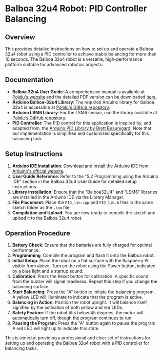 
# Balboa 32u4 Robot: PID Controller Balancing

## Overview
This provides detailed instructions on how to set up and operate a Balboa 32u4 robot using a PID controller to achieve stable balancing for more than 10 seconds. The Balboa 32u4 robot is a versatile, high-performance platform suitable for advanced robotics projects.

## Documentation
- **Balboa 32u4 User Guide**: A comprehensive manual is available at [Pololu's website](https://www.pololu.com/docs/0J70) and the detailed PDF version can be downloaded [here](https://www.pololu.com/docs/pdf/0J70/balboa_32u4_robot.pdf).
- **Arduino Balboa-32u4 Library**: The required Arduino library for Balboa 32u4 is accessible at [Pololu's GitHub repository](https://pololu.github.io/balboa-32u4-arduino-library/).
- **Arduino LSM6 Library**: For the LSM6 sensor, use the library available at [Pololu's GitHub repository](https://github.com/pololu/lsm6-arduino).
- **PID Controller**: The PID control for this application is inspired by, and adapted from, the [Arduino PID Library by Brett Beauregard](https://github.com/br3ttb/Arduino-PID-Library). Note that our implementation is simplified and customized specifically for this balancing task.

## Setup Instructions
1. **Arduino IDE Installation**: Download and install the Arduino IDE from [Arduino's official website](https://www.arduino.cc/en/software).
2. **User Guide Reference**: Refer to the "5.2 Programming using the Arduino IDE" section in the Balboa 32u4 User Guide for detailed setup instructions.
3. **Library Installation**: Ensure that the "Balboa32U4" and "LSM6" libraries are installed in the Arduino IDE via the Library Manager.
4. **File Placement**: Place the `PID_lib.cpp` and `PID_lib.h` files in the same sketch folder as the `.ino` file.
5. **Compilation and Upload**: You are now ready to compile the sketch and upload it to the Balboa 32u4 robot.

## Operation Procedure
1. **Battery Check**: Ensure that the batteries are fully charged for optimal performance.
2. **Programming**: Compile the program and flash it onto the Balboa robot.
3. **Initial Setup**: Place the robot on a flat surface with the Raspberry Pi visible from above. Turn on the robot using the Power button, indicated by a blue light and a startup sound.
4. **Calibration**: Press the Reset button for calibration. A specific sound from the buzzer will signal readiness. Repeat this step if you change the balancing surface.
5. **Start Balancing**: Press the "A" button to initiate the balancing program. A yellow LED will illuminate to indicate that the program is active.
6. **Balancing in Action**: Position the robot upright. It will balance itself, signified by the activation of both yellow and red LEDs.
7. **Safety Feature**: If the robot tilts below 45 degrees, the motor will automatically turn off, though the program continues to run.
8. **Pausing the Program**: Press the "A" button again to pause the program. A red LED will light up to indicate this state.

This is aimed at providing a professional and clear set of instructions for setting up and operating the Balboa 32u4 robot with a PID controller for balancing tasks.
